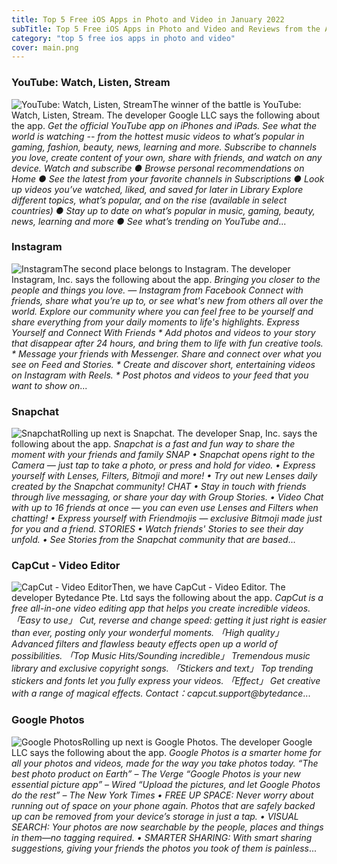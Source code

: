 ```yaml
---
title: Top 5 Free iOS Apps in Photo and Video in January 2022
subTitle: Top 5 Free iOS Apps in Photo and Video and Reviews from the AppStore in January 2022.
category: "top 5 free ios apps in photo and video"
cover: main.png
---
```


### YouTube: Watch, Listen, Stream

![YouTube: Watch, Listen, Stream](https://is3-ssl.mzstatic.com/image/thumb/Purple116/v4/cb/2f/a7/cb2fa7a8-a886-52a3-1049-bbf85e17af95/logo_youtube_color-0-0-1x_U007emarketing-0-0-0-6-0-0-sRGB-0-0-0-GLES2_U002c0-512MB-85-220-0-0.png/100x100bb.png)The winner of the battle is YouTube: Watch, Listen, Stream. The developer Google LLC says the following about the app. _Get the official YouTube app on iPhones and iPads. See what the world is watching -- from the hottest music videos to what’s popular in gaming, fashion, beauty, news, learning and more. Subscribe to channels you love, create content of your own, share with friends, and watch on any device.  Watch and subscribe ● Browse personal recommendations on Home ● See the latest from your favorite channels in Subscriptions ● Look up videos you’ve watched, liked, and saved for later in Library  Explore different topics, what’s popular, and on the rise (available in select countries) ● Stay up to date on what’s popular in music, gaming, beauty, news, learning and more ● See what’s trending on YouTube and_...

### Instagram

![Instagram](https://is5-ssl.mzstatic.com/image/thumb/Purple116/v4/35/e2/46/35e2464c-e484-eadb-8689-0e66c133c78f/Prod-0-0-1x_U007emarketing-0-0-0-7-0-0-sRGB-0-0-0-GLES2_U002c0-512MB-85-220-0-0.png/100x100bb.png)The second place belongs to Instagram. The developer Instagram, Inc. says the following about the app. _Bringing you closer to the people and things you love. — Instagram from Facebook  Connect with friends, share what you’re up to, or see what's new from others all over the world. Explore our community where you can feel free to be yourself and share everything from your daily moments to life's highlights.  Express Yourself and Connect With Friends  * Add photos and videos to your story that disappear after 24 hours, and bring them to life with fun creative tools. * Message your friends with Messenger. Share and connect over what you see on Feed and Stories. * Create and discover short, entertaining videos on Instagram with Reels. * Post photos and videos to your feed that you want to show on_...

### Snapchat

![Snapchat](https://is4-ssl.mzstatic.com/image/thumb/Purple126/v4/41/27/4b/41274be3-4010-1e46-4ae2-62a1ee920734/AppIcon-0-0-1x_U007emarketing-0-0-0-5-0-0-sRGB-0-0-0-GLES2_U002c0-512MB-85-220-0-0.png/100x100bb.png)Rolling up next is Snapchat. The developer Snap, Inc. says the following about the app. _Snapchat is a fast and fun way to share the moment with your friends and family  SNAP  • Snapchat opens right to the Camera — just tap to take a photo, or press and hold for video. • Express yourself with Lenses, Filters, Bitmoji and more!  • Try out new Lenses daily created by the Snapchat community!  CHAT  • Stay in touch with friends through live messaging, or share your day with Group Stories. • Video Chat with up to 16 friends at once — you can even use Lenses and Filters when chatting! • Express yourself with Friendmojis — exclusive Bitmoji made just for you and a friend.  STORIES • Watch friends' Stories to see their day unfold. • See Stories from the Snapchat community that are based_...

### CapCut - Video Editor

![CapCut - Video Editor](https://is1-ssl.mzstatic.com/image/thumb/Purple116/v4/15/00/d9/1500d909-93d1-00a8-dae1-575db1081f11/AppIcon-0-0-1x_U007emarketing-0-0-0-7-0-0-sRGB-0-0-0-GLES2_U002c0-512MB-85-220-0-0.png/100x100bb.png)Then, we have CapCut - Video Editor. The developer Bytedance Pte. Ltd says the following about the app. _CapCut is a free all-in-one video editing app that helps you create incredible videos.   「Easy to use」 Cut, reverse and change speed: getting it just right is easier than ever, posting only your wonderful moments.   「High quality」 Advanced filters and flawless beauty effects open up a world of possibilities.  「Top Music Hits/Sounding incredible」 Tremendous music library and exclusive copyright songs.  「Stickers and text」 Top trending stickers and fonts let you fully express your videos.   「Effect」 Get creative with a range of magical effects.  Contact：capcut.support@bytedance_...

### Google Photos

![Google Photos](https://is3-ssl.mzstatic.com/image/thumb/Purple126/v4/8f/96/86/8f968621-b124-3f3d-3323-74fa3a3162f0/logo_photos_color-0-1x_U007emarketing-0-6-0-0-85-220.png/100x100bb.png)Rolling up next is Google Photos. The developer Google LLC says the following about the app. _Google Photos is a smarter home for all your photos and videos, made for the way you take photos today.  “The best photo product on Earth” – The Verge “Google Photos is your new essential picture app” – Wired “Upload the pictures, and let Google Photos do the rest” – The New York Times  • FREE UP SPACE: Never worry about running out of space on your phone again. Photos that are safely backed up can be removed from your device’s storage in just a tap.  • VISUAL SEARCH: Your photos are now searchable by the people, places and things in them—no tagging required.  • SMARTER SHARING: With smart sharing suggestions, giving your friends the photos you took of them is painless_...

